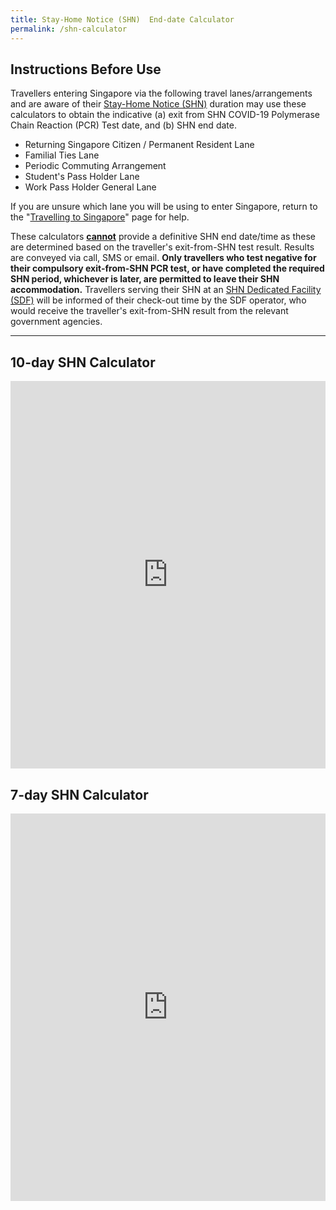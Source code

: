 ```yaml
---
title: Stay-Home Notice (SHN)  End-date Calculator
permalink: /shn-calculator
---
```

## Instructions Before Use 

Travellers entering Singapore via the following travel lanes/arrangements and are aware of their <a href="/health/shn" target="_blank">Stay-Home Notice (SHN)</a> duration may use these calculators to obtain the indicative (a) exit from SHN COVID-19 Polymerase Chain Reaction (PCR) Test date, and (b) SHN end date. 
- Returning Singapore Citizen / Permanent Resident Lane
- Familial Ties Lane
- Periodic Commuting Arrangement 
- Student's Pass Holder Lane
- Work Pass Holder General Lane

If you are unsure which lane you will be using to enter Singapore, return to the "<a href="/arriving/overview" target="_blank">Travelling to Singapore</a>" page for help.

These calculators <u><b>cannot</b></u> provide a definitive SHN end date/time as these are determined based on the traveller's exit-from-SHN test result. Results are conveyed via call, SMS or email. <b>Only travellers who test negative for their compulsory exit-from-SHN PCR test, or have completed the required SHN period, whichever is later, are permitted to leave their SHN accommodation.</b> Travellers serving their SHN at an <a href="/health/shn#sdf" target="_blank">SHN Dedicated Facility (SDF)</a> will be informed of their check-out time by the SDF operator, who would receive the traveller's exit-from-SHN result from the relevant government agencies. 


-----

<div id="cal"></div>

## 10-day SHN Calculator

<iframe width="100%" height="620" src="https://www.checkfirst.gov.sg/c/d0561e7d-ec2d-4575-83a9-274d5629bb8c" frameborder="0" allow="accelerometer; autoplay; clipboard-write; encrypted-media; gyroscope; picture-in-picture" allowfullscreen></iframe>

## 7-day SHN Calculator

<iframe width="100%" height="620" src="https://www.checkfirst.gov.sg/c/shn-date-calculator-2" frameborder="0" allow="accelerometer; autoplay; clipboard-write; encrypted-media; gyroscope; picture-in-picture" allowfullscreen></iframe>

<!--## 14+7-day SHN Calculator

<iframe width="100%" height="620" src="https://www.checkfirst.gov.sg/c/shn-date-calculator-3" frameborder="0" allow="accelerometer; autoplay; clipboard-write; encrypted-media; gyroscope; picture-in-picture" allowfullscreen></iframe>


## 21-day SHN Calculator

<iframe width="100%" height="620" src="https://www.checkfirst.gov.sg/c/9858b9c8-950e-4393-93f6-92afc1c47e3e" frameborder="0" allow="accelerometer; autoplay; clipboard-write; encrypted-media; gyroscope; picture-in-picture" allowfullscreen></iframe>-->